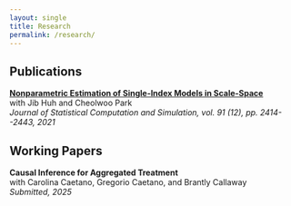```yaml
---
layout: single
title: Research
permalink: /research/
---
```


## Publications

[**Nonparametric Estimation of Single-Index Models in Scale-Space**]((https://www.tandfonline.com/doi/abs/10.1080/00949655.2021.1898610)) <br /> with Jib Huh and Cheolwoo Park <br />
*Journal of Statistical Computation and Simulation, vol. 91 (12), pp. 2414--2443, 2021*

## Working Papers

**Causal Inference for Aggregated Treatment** <br /> with Carolina Caetano, Gregorio Caetano, and Brantly Callaway <br /> 
*Submitted, 2025*
